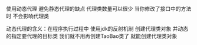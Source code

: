 

使用动态代理 避免静态代理的缺点
代理类数量可以很少
当你修改了接口中的方法时 不会影响代理类

动态代理的含义：在程序执行过程中 使用jdk的反射机制 创建代理类对象 并动态的指定要代理的目标类
我们就不用再创建TaoBao类了 就能创建代理类对象